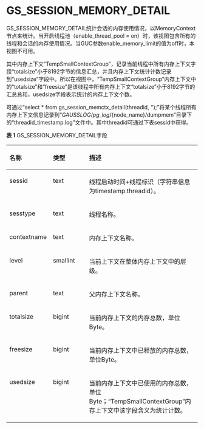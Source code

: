 # GS\_SESSION\_MEMORY\_DETAIL<a name="ZH-CN_TOPIC_0289900281"></a>

GS\_SESSION\_MEMORY\_DETAIL统计会话的内存使用情况，以MemoryContext节点来统计。当开启线程池（enable\_thread\_pool = on）时，该视图包含所有的线程和会话的内存使用情况。当GUC参数enable\_memory\_limit的值为off时，本视图不可用。

其中内存上下文“TempSmallContextGroup”，记录当前线程中所有内存上下文字段“totalsize”小于8192字节的信息汇总，并且内存上下文统计计数记录到“usedsize”字段中。所以在视图中，“TempSmallContextGroup”内存上下文中的“totalsize”和“freesize”是该线程中所有内存上下文“totalsize”小于8192字节的汇总总和，usedsize字段表示统计的内存上下文个数。

可通过“select \* from gs\_session\_memctx\_detail\(threadid, ‘’\);”将某个线程所有内存上下文信息记录到“$GAUSSLOG/pg\_log/$\{node\_name\}/dumpmem”目录下的“threadid\_timestamp.log”文件中。其中threadid可通过下表sessid中获得。

**表 1**  GS\_SESSION\_MEMORY\_DETAIL字段

<a name="zh-cn_topic_0059778760_td16c4d9490d3429bb7924dc70121414a"></a>
<table><thead align="left"><tr id="zh-cn_topic_0059778760_rc61f4f57499841bb9a68d858b72c8c54"><th class="cellrowborder" valign="top" width="22.8%" id="mcps1.2.4.1.1"><p id="zh-cn_topic_0059778760_a220d97f0527149ce80b68e31b779b847"><a name="zh-cn_topic_0059778760_a220d97f0527149ce80b68e31b779b847"></a><a name="zh-cn_topic_0059778760_a220d97f0527149ce80b68e31b779b847"></a>名称</p>
</th>
<th class="cellrowborder" valign="top" width="18.86%" id="mcps1.2.4.1.2"><p id="zh-cn_topic_0059778760_a346303cc8f9d439197ef0f38f89488ab"><a name="zh-cn_topic_0059778760_a346303cc8f9d439197ef0f38f89488ab"></a><a name="zh-cn_topic_0059778760_a346303cc8f9d439197ef0f38f89488ab"></a>类型</p>
</th>
<th class="cellrowborder" valign="top" width="58.34%" id="mcps1.2.4.1.3"><p id="zh-cn_topic_0059778760_a0a84722b14484b05b1df15bf5dd61177"><a name="zh-cn_topic_0059778760_a0a84722b14484b05b1df15bf5dd61177"></a><a name="zh-cn_topic_0059778760_a0a84722b14484b05b1df15bf5dd61177"></a>描述</p>
</th>
</tr>
</thead>
<tbody><tr id="zh-cn_topic_0059778760_r914d559fd7df49649c793cbd9e8cf04b"><td class="cellrowborder" valign="top" width="22.8%" headers="mcps1.2.4.1.1 "><p id="p84771312518"><a name="p84771312518"></a><a name="p84771312518"></a>sessid</p>
</td>
<td class="cellrowborder" valign="top" width="18.86%" headers="mcps1.2.4.1.2 "><p id="p194701375112"><a name="p194701375112"></a><a name="p194701375112"></a>text</p>
</td>
<td class="cellrowborder" valign="top" width="58.34%" headers="mcps1.2.4.1.3 "><p id="p44751317515"><a name="p44751317515"></a><a name="p44751317515"></a>线程启动时间+线程标识（字符串信息为timestamp.threadid）。</p>
</td>
</tr>
<tr id="zh-cn_topic_0059778760_rdee21293e92d4399b0afa410cb2fe613"><td class="cellrowborder" valign="top" width="22.8%" headers="mcps1.2.4.1.1 "><p id="p1847141395111"><a name="p1847141395111"></a><a name="p1847141395111"></a>sesstype</p>
</td>
<td class="cellrowborder" valign="top" width="18.86%" headers="mcps1.2.4.1.2 "><p id="p184711385114"><a name="p184711385114"></a><a name="p184711385114"></a>text</p>
</td>
<td class="cellrowborder" valign="top" width="58.34%" headers="mcps1.2.4.1.3 "><p id="p74811315119"><a name="p74811315119"></a><a name="p74811315119"></a>线程名称。</p>
</td>
</tr>
<tr id="zh-cn_topic_0059778760_rc637dd0eab0f4790a4b045b6f8978a1c"><td class="cellrowborder" valign="top" width="22.8%" headers="mcps1.2.4.1.1 "><p id="p1248113125118"><a name="p1248113125118"></a><a name="p1248113125118"></a>contextname</p>
</td>
<td class="cellrowborder" valign="top" width="18.86%" headers="mcps1.2.4.1.2 "><p id="p54819131513"><a name="p54819131513"></a><a name="p54819131513"></a>text</p>
</td>
<td class="cellrowborder" valign="top" width="58.34%" headers="mcps1.2.4.1.3 "><p id="p348171318516"><a name="p348171318516"></a><a name="p348171318516"></a>内存上下文名称。</p>
</td>
</tr>
<tr id="zh-cn_topic_0059778760_r4f0632f87a264574a0576d6439b066e3"><td class="cellrowborder" valign="top" width="22.8%" headers="mcps1.2.4.1.1 "><p id="p9481813145116"><a name="p9481813145116"></a><a name="p9481813145116"></a>level</p>
</td>
<td class="cellrowborder" valign="top" width="18.86%" headers="mcps1.2.4.1.2 "><p id="p648101325112"><a name="p648101325112"></a><a name="p648101325112"></a>smallint</p>
</td>
<td class="cellrowborder" valign="top" width="58.34%" headers="mcps1.2.4.1.3 "><p id="p194912139513"><a name="p194912139513"></a><a name="p194912139513"></a>当前上下文在整体内存上下文中的层级。</p>
</td>
</tr>
<tr id="zh-cn_topic_0059778760_rac270e0e2b944107b6ff3b9692410a02"><td class="cellrowborder" valign="top" width="22.8%" headers="mcps1.2.4.1.1 "><p id="p949113125119"><a name="p949113125119"></a><a name="p949113125119"></a>parent</p>
</td>
<td class="cellrowborder" valign="top" width="18.86%" headers="mcps1.2.4.1.2 "><p id="p94931365116"><a name="p94931365116"></a><a name="p94931365116"></a>text</p>
</td>
<td class="cellrowborder" valign="top" width="58.34%" headers="mcps1.2.4.1.3 "><p id="p144951395114"><a name="p144951395114"></a><a name="p144951395114"></a>父内存上下文名称。</p>
</td>
</tr>
<tr id="zh-cn_topic_0059778760_r096ceb75d6da44f98c1c147169ffd8da"><td class="cellrowborder" valign="top" width="22.8%" headers="mcps1.2.4.1.1 "><p id="p549171315113"><a name="p549171315113"></a><a name="p549171315113"></a>totalsize</p>
</td>
<td class="cellrowborder" valign="top" width="18.86%" headers="mcps1.2.4.1.2 "><p id="p64911317519"><a name="p64911317519"></a><a name="p64911317519"></a>bigint</p>
</td>
<td class="cellrowborder" valign="top" width="58.34%" headers="mcps1.2.4.1.3 "><p id="p14501013135114"><a name="p14501013135114"></a><a name="p14501013135114"></a>当前内存上下文的内存总数，单位Byte。</p>
</td>
</tr>
<tr id="zh-cn_topic_0059778760_r69986e8b1c794167afd0d4231a8624a7"><td class="cellrowborder" valign="top" width="22.8%" headers="mcps1.2.4.1.1 "><p id="p3509139519"><a name="p3509139519"></a><a name="p3509139519"></a>freesize</p>
</td>
<td class="cellrowborder" valign="top" width="18.86%" headers="mcps1.2.4.1.2 "><p id="p8501913115118"><a name="p8501913115118"></a><a name="p8501913115118"></a>bigint</p>
</td>
<td class="cellrowborder" valign="top" width="58.34%" headers="mcps1.2.4.1.3 "><p id="p2050131355118"><a name="p2050131355118"></a><a name="p2050131355118"></a>当前内存上下文中已释放的内存总数，单位Byte。</p>
</td>
</tr>
<tr id="zh-cn_topic_0059778760_rd71ceda6ede4450ab167628eea017721"><td class="cellrowborder" valign="top" width="22.8%" headers="mcps1.2.4.1.1 "><p id="p1450121317516"><a name="p1450121317516"></a><a name="p1450121317516"></a>usedsize</p>
</td>
<td class="cellrowborder" valign="top" width="18.86%" headers="mcps1.2.4.1.2 "><p id="p15501513165117"><a name="p15501513165117"></a><a name="p15501513165117"></a>bigint</p>
</td>
<td class="cellrowborder" valign="top" width="58.34%" headers="mcps1.2.4.1.3 "><p id="p251813135118"><a name="p251813135118"></a><a name="p251813135118"></a>当前内存上下文中已使用的内存总数，单位Byte；“TempSmallContextGroup”内存上下文中该字段含义为统计计数。</p>
</td>
</tr>
</tbody>
</table>


